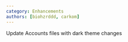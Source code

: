 ```yaml
---
category: Enhancements
authors: [biohzrddd, carkom]
---
```


Update Accounts files with dark theme changes
